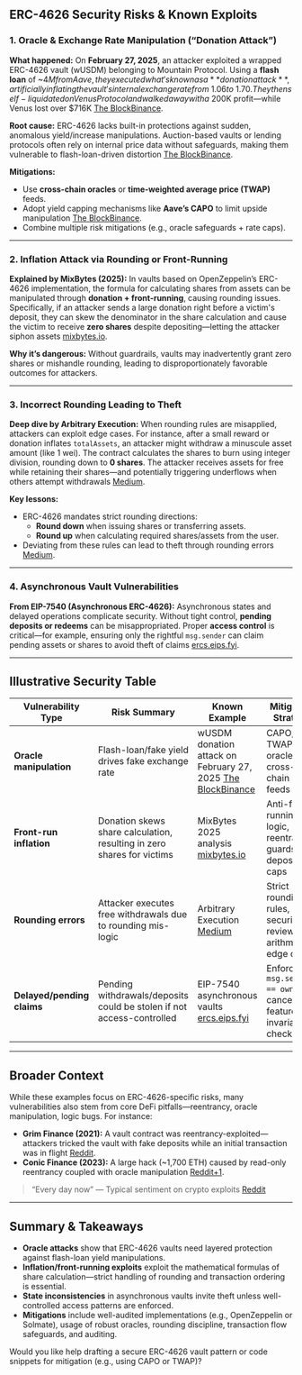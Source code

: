 ## ERC-4626 Security Risks & Known Exploits

### 1. **Oracle & Exchange Rate Manipulation (“Donation Attack”)**

**What happened:**
 On **February 27, 2025**, an attacker exploited a wrapped ERC-4626 vault (wUSDM) belonging to Mountain Protocol. Using a **flash loan** of ~$4M from Aave, they executed what's known as a **donation attack**, artificially inflating the vault's internal exchange rate from ~1.06 to ~1.70. They then self-liquidated on Venus Protocol and walked away with a ~$200K profit—while Venus lost over $716K [The Block](https://www.theblock.co/post/348785/analysis-of-700k-oracle-manipulation-exploit-highlights-vulnerabilities-in-defi-vaults?utm_source=chatgpt.com)[Binance](https://www.binance.com/en/square/post/22283196009242?utm_source=chatgpt.com).

**Root cause:**
 ERC-4626 lacks built-in protections against sudden, anomalous yield/increase manipulations. Auction-based vaults or lending protocols often rely on internal price data without safeguards, making them vulnerable to flash-loan-driven distortion [The Block](https://www.theblock.co/post/348785/analysis-of-700k-oracle-manipulation-exploit-highlights-vulnerabilities-in-defi-vaults?utm_source=chatgpt.com)[Binance](https://www.binance.com/en/square/post/22283196009242?utm_source=chatgpt.com).

**Mitigations:**

- Use **cross-chain oracles** or **time-weighted average price (TWAP)** feeds.
- Adopt yield capping mechanisms like **Aave’s CAPO** to limit upside manipulation [The Block](https://www.theblock.co/post/348785/analysis-of-700k-oracle-manipulation-exploit-highlights-vulnerabilities-in-defi-vaults?utm_source=chatgpt.com)[Binance](https://www.binance.com/en/square/post/22283196009242?utm_source=chatgpt.com).
- Combine multiple risk mitigations (e.g., oracle safeguards + rate caps).

------

### 2. **Inflation Attack via Rounding or Front-Running**

**Explained by MixBytes (2025):**
 In vaults based on OpenZeppelin’s ERC-4626 implementation, the formula for calculating shares from assets can be manipulated through **donation + front-running**, causing rounding issues. Specifically, if an attacker sends a large donation right before a victim's deposit, they can skew the denominator in the share calculation and cause the victim to receive **zero shares** despite depositing—letting the attacker siphon assets [mixbytes.io](https://mixbytes.io/blog/overview-of-the-inflation-attack?utm_source=chatgpt.com).

**Why it’s dangerous:**
 Without guardrails, vaults may inadvertently grant zero shares or mishandle rounding, leading to disproportionately favorable outcomes for attackers.

------

### 3. **Incorrect Rounding Leading to Theft**

**Deep dive by Arbitrary Execution:**
 When rounding rules are misapplied, attackers can exploit edge cases. For instance, after a small reward or donation inflates `totalAssets`, an attacker might withdraw a minuscule asset amount (like 1 wei). The contract calculates the shares to burn using integer division, rounding down to **0 shares**. The attacker receives assets for free while retaining their shares—and potentially triggering underflows when others attempt withdrawals [Medium](https://medium.com/arbitrary-execution/shared-vulnerabilities-between-erc-4626-vaults-and-vault-like-contracts-deep-dive-part-2-cb78d404d7cb?utm_source=chatgpt.com).

**Key lessons:**

- ERC-4626 mandates strict rounding directions:
  - **Round down** when issuing shares or transferring assets.
  - **Round up** when calculating required shares/assets from the user.
- Deviating from these rules can lead to theft through rounding errors [Medium](https://medium.com/arbitrary-execution/shared-vulnerabilities-between-erc-4626-vaults-and-vault-like-contracts-deep-dive-part-2-cb78d404d7cb?utm_source=chatgpt.com).

------

### 4. **Asynchronous Vault Vulnerabilities**

**From EIP-7540 (Asynchronous ERC-4626):**
 Asynchronous states and delayed operations complicate security. Without tight control, **pending deposits or redeems** can be misappropriated. Proper **access control** is critical—for example, ensuring only the rightful `msg.sender` can claim pending assets or shares to avoid theft of claims [ercs.eips.fyi](https://ercs.eips.fyi/7540/?utm_source=chatgpt.com).

------

## Illustrative Security Table

| Vulnerability Type         | Risk Summary                                                 | Known Example                                                | Mitigation Strategy                                          |
| -------------------------- | ------------------------------------------------------------ | ------------------------------------------------------------ | ------------------------------------------------------------ |
| **Oracle manipulation**    | Flash-loan/fake yield drives fake exchange rate              | wUSDM donation attack on February 27, 2025 [The Block](https://www.theblock.co/post/348785/analysis-of-700k-oracle-manipulation-exploit-highlights-vulnerabilities-in-defi-vaults?utm_source=chatgpt.com)[Binance](https://www.binance.com/en/square/post/22283196009242?utm_source=chatgpt.com) | CAPO, TWAP oracles, cross-chain price feeds                  |
| **Front-run inflation**    | Donation skews share calculation, resulting in zero shares for victims | MixBytes 2025 analysis [mixbytes.io](https://mixbytes.io/blog/overview-of-the-inflation-attack?utm_source=chatgpt.com) | Anti-front-running logic, reentrancy guards, deposit caps    |
| **Rounding errors**        | Attacker executes free withdrawals due to rounding mis-logic | Arbitrary Execution [Medium](https://medium.com/arbitrary-execution/shared-vulnerabilities-between-erc-4626-vaults-and-vault-like-contracts-deep-dive-part-2-cb78d404d7cb?utm_source=chatgpt.com) | Strict rounding rules, security review of arithmetic edge cases |
| **Delayed/pending claims** | Pending withdrawals/deposits could be stolen if not access-controlled | EIP-7540 asynchronous vaults [ercs.eips.fyi](https://ercs.eips.fyi/7540/?utm_source=chatgpt.com) | Enforce `msg.sender == owner`, cancellation features, invariant checks |

------

## Broader Context

While these examples focus on ERC-4626-specific risks, many vulnerabilities also stem from core DeFi pitfalls—reentrancy, oracle manipulation, logic bugs. For instance:

- **Grim Finance (2021):** A vault contract was reentrancy-exploited—attackers tricked the vault with fake deposits while an initial transaction was in flight [Reddit](https://www.reddit.com/r/CryptoCurrency/comments/rl3oec?utm_source=chatgpt.com).
- **Conic Finance (2023):** A large hack (~1,700 ETH) caused by read-only reentrancy coupled with oracle manipulation [Reddit+1](https://www.reddit.com/r/CryptoCurrency/comments/155pm5a?utm_source=chatgpt.com).

> “Every day now” — Typical sentiment on crypto exploits [Reddit](https://www.reddit.com/r/CryptoCurrency/comments/155pm5a?utm_source=chatgpt.com)

------

## Summary & Takeaways

- **Oracle attacks** show that ERC-4626 vaults need layered protection against flash-loan yield manipulations.
- **Inflation/front-running exploits** exploit the mathematical formulas of share calculation—strict handling of rounding and transaction ordering is essential.
- **State inconsistencies** in asynchronous vaults invite theft unless well-controlled access patterns are enforced.
- **Mitigations** include well-audited implementations (e.g., OpenZeppelin or Solmate), usage of robust oracles, rounding discipline, transaction flow safeguards, and auditing.

Would you like help drafting a secure ERC-4626 vault pattern or code snippets for mitigation (e.g., using CAPO or TWAP)?